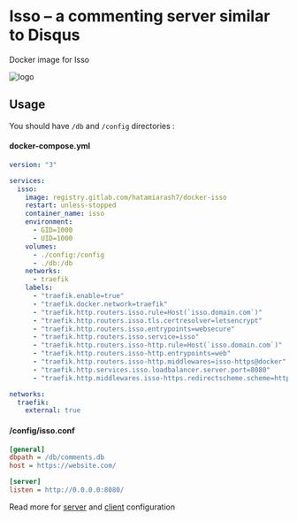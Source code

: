 # Isso – a commenting server similar to Disqus

Docker image for Isso

![logo](https://posativ.org/isso/_static/isso.svg)

## Usage

You should have `/db` and `/config` directories :

#### docker-compose.yml

```yaml
version: "3"

services:
  isso:
    image: registry.gitlab.com/hatamiarash7/docker-isso
    restart: unless-stopped
    container_name: isso
    environment:
      - GID=1000
      - UID=1000
    volumes:
      - ./config:/config
      - ./db:/db
    networks:
      - traefik
    labels:
      - "traefik.enable=true"
      - "traefik.docker.network=traefik"
      - "traefik.http.routers.isso.rule=Host(`isso.domain.com`)"
      - "traefik.http.routers.isso.tls.certresolver=letsencrypt"
      - "traefik.http.routers.isso.entrypoints=websecure"
      - "traefik.http.routers.isso.service=isso"
      - "traefik.http.routers.isso-http.rule=Host(`isso.domain.com`)"
      - "traefik.http.routers.isso-http.entrypoints=web"
      - "traefik.http.routers.isso-http.middlewares=isso-https@docker"
      - "traefik.http.services.isso.loadbalancer.server.port=8080"
      - "traefik.http.middlewares.isso-https.redirectscheme.scheme=https"

networks:
  traefik:
    external: true
```

#### /config/isso.conf

```ini
[general]
dbpath = /db/comments.db
host = https://website.com/

[server]
listen = http://0.0.0.0:8080/
```

Read more for [server](https://posativ.org/isso/docs/configuration/server/) and [client](https://posativ.org/isso/docs/configuration/client/) configuration
